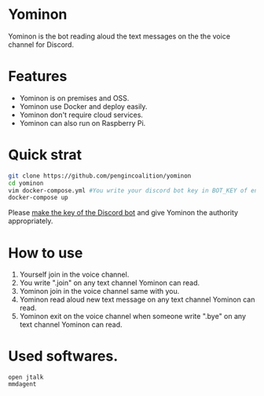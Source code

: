# Yominon
Yominon is the bot reading aloud the text messages on the the voice channel for Discord.

# Features
* Yominon is on premises and OSS.
* Yominon use Docker and deploy easily.
* Yominon don't require cloud services.
* Yominon can also run on Raspberry Pi. 

# Quick strat
```bash
git clone https://github.com/pengincoalition/yominon
cd yominon
vim docker-compose.yml #You write your discord bot key in BOT_KEY of environment variables.
docker-compose up
```

Please [make the key of the Discord bot](http://discord.com/developers/) and give Yominon the authority appropriately.

#  How to use

1. Yourself join in the voice channel.
2. You write ".join" on any text channel Yominon can read.
3. Yominon join in the voice channel same with you.
4. Yominon read aloud new text message on any text channel Yominon can read.
5. Yominon exit on the voice channel when someone write ".bye" on any text channel Yominon can read.


# Used softwares.

```
open jtalk
mmdagent
```
